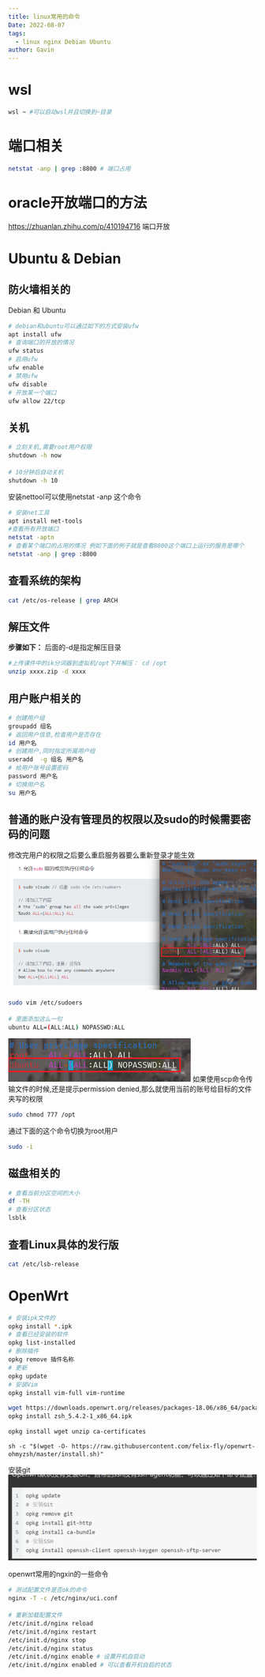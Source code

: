 ```yaml
---
title: linux常用的命令
Date: 2022-08-07
tags:
  - linux nginx Debian Ubuntu
author: Gavin
---
```

# wsl
```sh
wsl ~ #可以启动wsl并且切换到~目录
```
# 端口相关
```sh
netstat -anp | grep :8800 # 端口占用
```

# oracle开放端口的方法
https://zhuanlan.zhihu.com/p/410194716
端口开放
# Ubuntu & Debian
## 防火墙相关的
Debian 和 Ubuntu
```bash
# debian和ubuntu可以通过如下的方式安装ufw
apt install ufw 
# 查询端口的开放的情况
ufw status
# 启用ufw
ufw enable
# 禁用ufw
ufw disable
# 开放某一个端口
ufw allow 22/tcp
```
## 关机
```sh
# 立刻关机,需要root用户权限
shutdown -h now

# 10分钟后自动关机
shutdown -h 10
```

安装nettool可以使用netstat -anp 这个命令
```sh
# 安装net工具
apt install net-tools
#查看所有开放端口
netstat -aptn 
# 查看某个端口的占用的情况 例如下面的例子就是查看8800这个端口上运行的服务是哪个
netstat -anp | grep :8800
```
## 查看系统的架构
```sh
cat /etc/os-release | grep ARCH
```

## 解压文件
**步骤如下：**
后面的-d是指定解压目录
```bash
#上传课件中的ik分词器到虚拟机/opt下并解压： cd /opt  
unzip xxxx.zip -d xxxx
```

## 用户账户相关的
```sh
# 创建用户组
groupadd 组名
# 返回用户信息,检查用户是否存在
id 用户名
# 创建用户,同时指定所属用户组
useradd  -g 组名 用户名
# 给用户账号设置密码
password 用户名
# 切换用户名
su 用户名
```

## 普通的账户没有管理员的权限以及sudo的时候需要密码的问题
修改完用户的权限之后要么重启服务器要么重新登录才能生效
![](imgs/Pasted%20image%2020231111111555.png)

```sh
sudo vim /etc/sudoers

# 里面添加这么一句
ubuntu ALL=(ALL:ALL) NOPASSWD:ALL
```

![](imgs/Pasted%20image%2020231111162846.png)
如果使用scp命令传输文件的时候,还是提示permission denied,那么就使用当前的账号给目标的文件夹写的权限
```sh
sudo chmod 777 /opt
```

通过下面的这个命令切换为root用户
```sh
sudo -i
```
## 磁盘相关的
```sh
# 查看当前分区空间的大小
df -TH
# 查看分区状态
lsblk
```
## 查看Linux具体的发行版
```sh
cat /etc/lsb-release
```
# OpenWrt

```sh
# 安装ipk文件的
opkg install *.ipk
# 查看已经安装的软件
opkg list-installed
# 删除插件
opkg remove 插件名称
# 更新
opkg update
# 安装Vim
opkg install vim-full vim-runtime
```

```sh
wget https://downloads.openwrt.org/releases/packages-18.06/x86_64/packages/zsh_5.4.2-1_x86_64.ipk
opkg install zsh_5.4.2-1_x86_64.ipk
```

```text
opkg install wget unzip ca-certificates
```

```text
sh -c "$(wget -O- https://raw.githubusercontent.com/felix-fly/openwrt-ohmyzsh/master/install.sh)"
```

安装git
![](imgs/Pasted%20image%2020230917113132.png)


openwrt常用的ngxin的一些命令

```bash
# 测试配置文件是否ok的命令
nginx -T -c /etc/nginx/uci.conf

# 重新加载配置文件
/etc/init.d/nginx reload
/etc/init.d/nginx restart
/etc/init.d/nginx stop
/etc/init.d/nginx status
/etc/init.d/nginx enable # 设置开机自启动
/etc/init.d/nginx enabled # 可以查看开机自启的状态
```